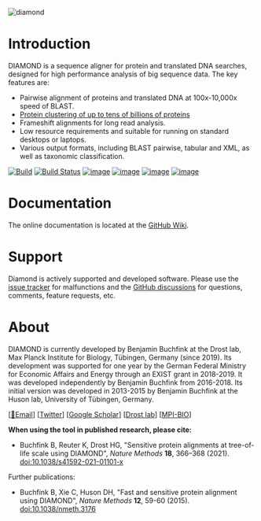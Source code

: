 ![diamond](http://www.diamondsearch.org/diamond_white_95px.png)

Introduction
============

DIAMOND is a sequence aligner for protein and translated DNA searches,
designed for high performance analysis of big sequence data. The key
features are:

-   Pairwise alignment of proteins and translated DNA at 100x-10,000x
    speed of BLAST.
-   [Protein clustering of up to tens of billions of proteins](https://github.com/bbuchfink/diamond/wiki/Clustering)
-   Frameshift alignments for long read analysis.
-   Low resource requirements and suitable for running on standard
    desktops or laptops.
-   Various output formats, including BLAST pairwise, tabular and XML,
    as well as taxonomic classification.

[![Build](https://github.com/bbuchfink/diamond/actions/workflows/cmake.yml/badge.svg)](https://github.com/bbuchfink/diamond/actions/workflows/cmake.yml)
[![Build Status](https://api.travis-ci.com/bbuchfink/diamond.svg?branch=master&status=passed)](https://travis-ci.com/github/bbuchfink/diamond)
[![image](https://img.shields.io/github/downloads/bbuchfink/diamond/total)](https://github.com/bbuchfink/diamond/releases)
[![image](https://anaconda.org/bioconda/diamond/badges/version.svg)](https://anaconda.org/bioconda/diamond)
[![image](https://anaconda.org/bioconda/diamond/badges/downloads.svg)](https://anaconda.org/bioconda/diamond)
[![image](http://diamondsearch.org/cit.svg)](https://scholar.google.com/citations?user=kjPIF1cAAAAJ)
    
Documentation
=============
The online documentation is located at the [GitHub Wiki](https://github.com/bbuchfink/diamond/wiki).

Support
=======
Diamond is actively supported and developed software. Please use the [issue tracker](https://github.com/bbuchfink/diamond/issues) for malfunctions and the [GitHub discussions](https://github.com/bbuchfink/diamond/discussions) for questions, comments, feature requests, etc.

About
=====
DIAMOND is currently developed by Benjamin Buchfink at the Drost lab, Max
Planck Institute for Biology, Tübingen, Germany (since 2019).
Its development was supported for one year by the German Federal Ministry
for Economic Affairs and Energy through an EXIST grant in 2018-2019. It was
developed independently by Benjamin Buchfink from 2016-2018. Its initial
version was developed in 2013-2015 by Benjamin Buchfink at the Huson lab, University
of Tübingen, Germany.

\[[:email:Email](mailto:buchfink@gmail.com)\]
\[[Twitter](https://twitter.com/bbuchfink)\] \[[Google
Scholar](https://scholar.google.de/citations?user=kjPIF1cAAAAJ)\]
\[[Drost lab](https://drostlab.com/)\]
\[[MPI-BIO](http://eb.tuebingen.mpg.de/)\]

**When using the tool in published research, please cite:**

-   Buchfink B, Reuter K, Drost HG, \"Sensitive protein alignments at tree-of-life
    scale using DIAMOND\", *Nature Methods* **18**, 366–368 (2021).
    [doi:10.1038/s41592-021-01101-x](https://doi.org/10.1038/s41592-021-01101-x)

Further publications:

-   Buchfink B, Xie C, Huson DH, \"Fast and sensitive protein alignment
    using DIAMOND\", *Nature Methods* **12**, 59-60 (2015).
    [doi:10.1038/nmeth.3176](https://doi.org/10.1038/nmeth.3176)
